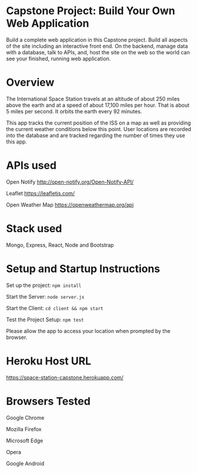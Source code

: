 # Capstone Project: Build Your Own Web Application

Build a complete web application in this Capstone project. Build all aspects of the site including an interactive front end. On the backend, manage data with a database, talk to APIs, and, host the site on the web so the world can see your finished, running web application.

# Overview

The International Space Station travels at an altitude of about 250 miles above the earth and at a speed of about 17,100 miles per hour. That is about 5 miles per second. It orbits the earth every 92 minutes.  

This app tracks the current position of the ISS on a map as well as providing the current weather conditions below this point.  User locations are recorded into the database and are tracked regarding the number of times they use this app.

# APIs used

Open Notify  http://open-notify.org/Open-Notify-API/

Leaflet  https://leafletjs.com/

Open Weather Map  https://openweathermap.org/api

# Stack used

Mongo, Express, React, Node and Bootstrap

# Setup and Startup Instructions

Set up the project: ```npm install```

Start the Server: ```node server.js```

Start the Client: ```cd client && npm start```

Test the Project Setup: ```npm test```

Please allow the app to access your location when prompted by the browser.

# Heroku Host URL

https://space-station-capstone.herokuapp.com/

# Browsers Tested

Google Chrome

Mozilla Firefox

Microsoft Edge

Opera

Google Android
